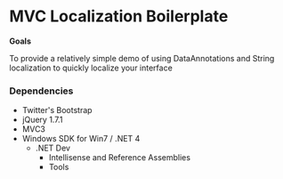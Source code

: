 # MVC Localization Boilerplate

**Goals**

To provide a relatively simple demo of using DataAnnotations and String localization to quickly localize your interface


### Dependencies

* Twitter's Bootstrap
* jQuery 1.7.1
* MVC3
* Windows SDK for Win7 / .NET 4
  * .NET Dev
    * Intellisense and Reference Assemblies
    * Tools